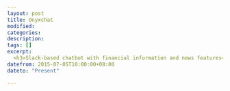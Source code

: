 ```yaml
---
layout: post
title: Onyxchat 
modified:
categories: 
description: 
tags: []
excerpt: 
  <h3>Slack-based chatbot with financial information and news features</h3>
datefrom: 2015-07-05T10:00:00+08:00
dateto: "Present"

---
```



<figure>
  <img src="/" alt="">
  <figcaption></figcaption>
</figure>


